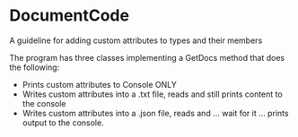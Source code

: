 # DocumentCode
A guideline for adding custom attributes to types and their members

The program has three classes implementing a GetDocs method that does the following:
- Prints custom attributes to Console ONLY
- Writes custom attributes into a .txt file, reads and still prints content to the console
- Writes custom attributes into a .json file, reads and ... wait for it ... prints output to the console.
